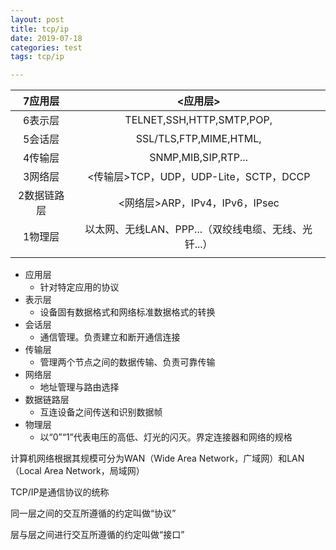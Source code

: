 ```yaml
---
layout: post
title: tcp/ip
date: 2019-07-18
categories: test
tags: tcp/ip 

---
```


|   7应用层   |                       <应用层>                       |
| :---------: | :--------------------------------------------------: |
|   6表示层   |              TELNET,SSH,HTTP,SMTP,POP,               |
|   5会话层   |                SSL/TLS,FTP,MIME,HTML,                |
|   4传输层   |                 SNMP,MIB,SIP,RTP...                  |
|   3网络层   |        <传输层>TCP，UDP，UDP-Lite，SCTP，DCCP        |
| 2数据链路层 |            <网络层>ARP，IPv4，IPv6，IPsec            |
|   1物理层   | 以太网、无线LAN、PPP...（双绞线电缆、无线、光钎...） |
|             |                                                      |

- 应用层
  - 针对特定应用的协议
- 表示层
  - 设备固有数据格式和网络标准数据格式的转换
- 会话层
  - 通信管理。负责建立和断开通信连接
- 传输层
  - 管理两个节点之间的数据传输、负责可靠传输
- 网络层
  - 地址管理与路由选择
- 数据链路层
  - 互连设备之间传送和识别数据帧
- 物理层
  - 以“0”“1”代表电压的高低、灯光的闪灭。界定连接器和网络的规格

计算机网络根据其规模可分为WAN（Wide Area Network，广域网）和LAN（Local Area Network，局域网）

TCP/IP是通信协议的统称

同一层之间的交互所遵循的约定叫做“协议”

层与层之间进行交互所遵循的约定叫做“接口”